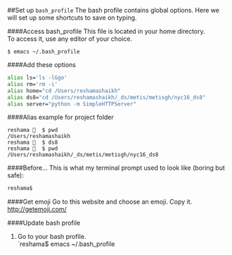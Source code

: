 ##Set up `bash_profile`
The bash profile contains global options.  Here we will set up some shortcuts to save on typing.  


####Access bash_profile
This file is located in your home directory.  
To access it, use any editor of your choice.
```
$ emacs ~/.bash_profile
```

####Add these options

```bash
alias ls='ls -lGgo'
alias rm='rm -i'
alias home="cd /Users/reshamashaikh"
alias ds8="cd /Users/reshamashaikh/_ds/metis/metisgh/nyc16_ds8"
alias server="python -m SimpleHTTPServer"

```

####Alias example for project folder
```
reshama 🐘  $ pwd
/Users/reshamashaikh
reshama 🐘  $ ds8
reshama 🐘  $ pwd
/Users/reshamashaikh/_ds/metis/metisgh/nyc16_ds8
```
 
####Before...
This is what my terminal prompt used to look like (boring but safe):  
```bash
reshama$  
```

####Get emoji
Go to this website and choose an emoji.  Copy it.  
http://getemoji.com/

####Update bash profile 

1.  Go to your bash profile.  
`reshama$ emacs ~/.bash_profile

